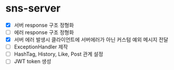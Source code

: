# sns-server

-   [x] 서버 response 구조 정형화
-   [ ] 에러 response 구조 정형화
-   [x] 서버 에러 발생시 클라이언트에 서버에러가 아닌 커스텀 예외 메시지 전달
-   [ ] ExceptionHandler 제작
-   [ ] HashTag, History, Like, Post 관계 설정
-   [ ] JWT token 생성